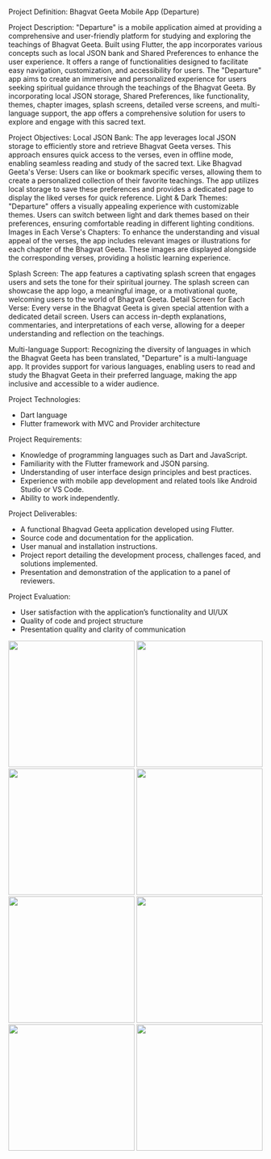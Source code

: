 Project Definition: Bhagvat Geeta Mobile App (Departure)

Project Description:
"Departure" is a mobile application aimed at providing a comprehensive and user-friendly
platform for studying and exploring the teachings of Bhagvat Geeta. Built using Flutter, the app
incorporates various concepts such as local JSON bank and Shared Preferences to enhance the
user experience. It offers a range of functionalities designed to facilitate easy navigation,
customization, and accessibility for users.
The "Departure" app aims to create an immersive and personalized experience for users seeking
spiritual guidance through the teachings of the Bhagvat Geeta. By incorporating local JSON
storage, Shared Preferences, like functionality, themes, chapter images, splash screens, detailed
verse screens, and multi-language support, the app offers a comprehensive solution for users to
explore and engage with this sacred text.

Project Objectives:
Local JSON Bank: The app leverages local JSON storage to efficiently store and retrieve
Bhagvat Geeta verses. This approach ensures quick access to the verses, even in offline mode,
enabling seamless reading and study of the sacred text.
Like Bhagvad Geeta's Verse: Users can like or bookmark specific verses, allowing them to
create a personalized collection of their favorite teachings. The app utilizes local storage to save
these preferences and provides a dedicated page to display the liked verses for quick reference.
Light & Dark Themes: "Departure" offers a visually appealing experience with customizable
themes. Users can switch between light and dark themes based on their preferences, ensuring
comfortable reading in different lighting conditions.
Images in Each Verse's Chapters: To enhance the understanding and visual appeal of the
verses, the app includes relevant images or illustrations for each chapter of the Bhagvat Geeta.
These images are displayed alongside the corresponding verses, providing a holistic learning
experience.

Splash Screen: The app features a captivating splash screen that engages users and sets the tone
for their spiritual journey. The splash screen can showcase the app logo, a meaningful image, or
a motivational quote, welcoming users to the world of Bhagvat Geeta.
Detail Screen for Each Verse: Every verse in the Bhagvat Geeta is given special attention with
a dedicated detail screen. Users can access in-depth explanations, commentaries, and
interpretations of each verse, allowing for a deeper understanding and reflection on the
teachings.

Multi-language Support: Recognizing the diversity of languages in which the Bhagvat Geeta
has been translated, "Departure" is a multi-language app. It provides support for various
languages, enabling users to read and study the Bhagvat Geeta in their preferred language,
making the app inclusive and accessible to a wider audience.

Project Technologies:
- Dart language
- Flutter framework with MVC and Provider architecture

Project Requirements:
- Knowledge of programming languages such as Dart and JavaScript.
- Familiarity with the Flutter framework and JSON parsing.
- Understanding of user interface design principles and best practices.
- Experience with mobile app development and related tools like Android Studio or VS Code.
- Ability to work independently.

Project Deliverables:
- A functional Bhagvad Geeta application developed using Flutter.
- Source code and documentation for the application.
- User manual and installation instructions.
- Project report detailing the development process, challenges faced, and solutions implemented.
- Presentation and demonstration of the application to a panel of reviewers.

Project Evaluation:
- User satisfaction with the application’s functionality and UI/UX
- Quality of code and project structure
- Presentation quality and clarity of communication

<img src="https://github.com/kevinmali/Bhagwat_Geeta_AF/assets/132121875/dc62f0d8-bf66-445f-9e52-b4ba16bdb5ac" width="250px">
<img src="https://github.com/kevinmali/Bhagwat_Geeta_AF/assets/132121875/36658709-c9d2-4247-b2a1-654e714dc6a0" width="250px">
<img src="https://github.com/kevinmali/Bhagwat_Geeta_AF/assets/132121875/07122d0c-723c-439c-a3b0-ff002d82bf5e" width="250px">
<img src = "https://github.com/kevinmali/Bhagwat_Geeta_AF/assets/132121875/dc73dc56-d5c2-4f2d-8ea0-d714b88d0d68" width = "250px">
<img src="https://github.com/kevinmali/Bhagwat_Geeta_AF/assets/132121875/9086dfd4-7fbd-4382-9a8b-9f84bab3111e" width="250px">
<img src="https://github.com/kevinmali/Bhagwat_Geeta_AF/assets/132121875/b79ac636-0ae0-4f0a-87b4-b45dfc0db22e" width="250px">
<img src="https://github.com/kevinmali/Bhagwat_Geeta_AF/assets/132121875/83dec390-667f-448c-92b1-a1e2e15ba688" width="250px">
<img src="https://github.com/kevinmali/Bhagwat_Geeta_AF/assets/132121875/c198ca48-b9c4-43b2-87aa-a2c1469929a1)" width="250px">
